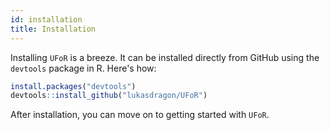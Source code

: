 ```yaml
---
id: installation
title: Installation
---
```


Installing `UFoR` is a breeze. It can be installed directly from GitHub using the `devtools` package in R. Here's how:

```R
install.packages("devtools")
devtools::install_github("lukasdragon/UFoR")
```
After installation, you can move on to getting started with `UFoR`.
```